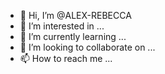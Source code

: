 - 👋 Hi, I’m @ALEX-REBECCA
- 👀 I’m interested in ...
- 🌱 I’m currently learning ...
- 💞️ I’m looking to collaborate on ...
- 📫 How to reach me ...

<!---
ALEX-REBECCA/ALEX-REBECCA is a ✨ special ✨ repository because its `README.md` (this file) appears on your GitHub profile.
You can click the Preview link to take a look at your changes.
--->
